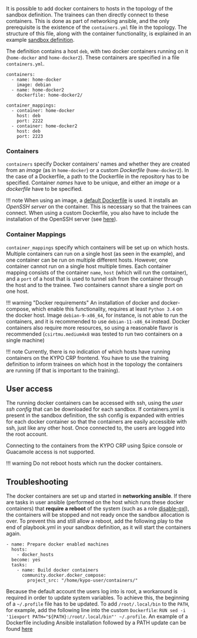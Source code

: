 It is possible to add docker containers to hosts in the topology of the sandbox definition. The trainees can then directly connect to these containers. This is done as part of networking ansible, and the only prerequisite is the existence of the `containers.yml` file in the topology. The structure of this file, along with the container functionality, is explained in an example [sandbox definition](https://gitlab.ics.muni.cz/muni-kypo-crp/prototypes-and-examples/sandbox-definitions/kypo-docker-containers).

The definition contains a host `deb`, with two docker containers running on it (`home-docker` and `home-docker2`). These containers are specified in a file `containers.yml`. 

```
containers:
  - name: home-docker
    image: debian
  - name: home-docker2
    dockerfile: home-docker2/

container_mappings:
  - container: home-docker
    host: deb
    port: 2222
  - container: home-docker2
    host: deb
    port: 2223
```

### Containers

`containers` specify Docker containers' names and whether they are created from an *image* (as in `home-docker`) or a custom *Dockerfile* (`home-docker2`). In the case of a Dockerfile, a path to the Dockerfile in the repository has to be specified. Container *names* have to be unique, and either an *image* or a *dockerfile* have to be specified.

!!! note
    When using an image, a [default Dockerfile](https://gitlab.ics.muni.cz/muni-kypo-crp/backend-python/kypo-sandbox-service/-/blob/develop/kypo/sandbox_ansible_app/lib/templates/Dockerfile.j2) is used. It installs an *OpenSSH server* on the container. This is necessary so that the trainees can connect. When using a custom Dockerfile, you also have to include the installation of the OpenSSH server (see [here](https://gitlab.ics.muni.cz/muni-kypo-crp/prototypes-and-examples/sandbox-definitions/kypo-docker-containers/-/blob/master/home-docker2/Dockerfile#L3)).

### Container Mappings

`container_mappings` specify which containers will be set up on which hosts. Multiple containers can run on a single host (as seen in the example), and one container can be run on multiple different hosts. However, one container cannot run on a single host multiple times. Each container mapping consists of the container `name`, `host` (which will run the container), and a `port` of a host that is used to tunnel ssh from the container through the host and to the trainee. Two containers cannot share a single port on one host.

!!! warning "Docker requirements"
    An installation of docker and docker-compose, which enable this functionality, requires at least `Python 3.4` on the docker host. Image `debian-9-x86_64`, for instance, is not able to run the containers, and it is recommended to use `debian-11-x86_64` instead. Docker containers also require more resources, so using a reasonable flavor is recommended (`csirtmu.medium4x8` was tested to run two containers on a single machine)

!!! note
    Currently, there is no indication of which hosts have running containers on the KYPO CRP frontend. You have to use the training definition to inform trainees on which host in the topology the containers are running (if that is important to the training).

## User access

The running docker containers can be accessed with ssh, using the *user ssh config* that can be downloaded for each sandbox. If containers.yml is present in the sandbox definition, the ssh config is expanded with entries for each docker container so that the containers are easily accessible with ssh, just like any other host. Once connected to, the users are logged into the root account.

Connecting to the containers from the KYPO CRP using Spice console or Guacamole access is not supported.

!!! warning
    Do not reboot hosts which run the docker containers.

## Troubleshooting

The docker containers are set up and started in **networking ansible**. If there are tasks in user ansible (performed on the host which runs these docker containers) that **require a reboot** of the system (such as a role [disable-qxl](https://gitlab.ics.muni.cz/muni-kypo/ansible-roles/disable-qxl/-/blob/master/tasks/disable-qxl.yml#L17)), the containers will be stopped and not ready once the sandbox allocation is over. To prevent this and still allow a reboot, add the following play to the end of playbook.yml in your sandbox definition, as it will start the containers again.

```
- name: Prepare docker enabled machines
  hosts:
    - docker_hosts
  become: yes
  tasks:
    - name: Build docker containers
      community.docker.docker_compose:
        project_src: "/home/kypo-user/containers/"
```

Because the default account the users log into is root, a workaround is required in order to update system variables. To achieve this, the beginning of a `~/.profile` file has to be updated. To add `/root/.local/bin` to the `PATH`, for example, add the following line into the custom `Dockerfile`: `RUN sed -i '1iexport PATH="${PATH}:/root/.local/bin"' ~/.profile`. An example of a Dockerfile including Ansible installation followed by a PATH update can be found [here](https://gitlab.ics.muni.cz/muni-kypo-crp/prototypes-and-examples/sandbox-definitions/kypo-docker-containers/-/blob/ansible-installed/home-docker2/Dockerfile#L7)
